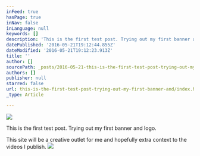 ```yaml
---
inFeed: true
hasPage: true
inNav: false
inLanguage: null
keywords: []
description: 'This is the first test post. Trying out my first banner and logo. '
datePublished: '2016-05-21T19:12:44.855Z'
dateModified: '2016-05-21T19:12:23.913Z'
title: ''
author: []
sourcePath: _posts/2016-05-21-this-is-the-first-test-post-trying-out-my-first-banner-and.md
authors: []
publisher: null
starred: false
url: this-is-the-first-test-post-trying-out-my-first-banner-and/index.html
_type: Article

---
```

![](https://the-grid-user-content.s3-us-west-2.amazonaws.com/47031d2a-7d7b-41b4-99f4-6c67ed9249f2.jpg)

This is the first test post. Trying out my first banner and logo. 

This site will be a creative outlet for me and hopefully extra context to the videos I publish. ![](https://the-grid-user-content.s3-us-west-2.amazonaws.com/7917579d-1c5a-4b4b-81f6-a771d0d2f8a7.jpg)